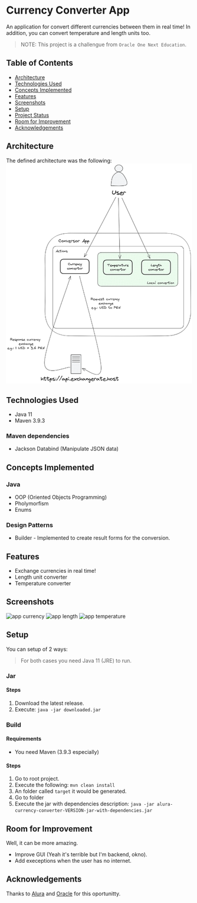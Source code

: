 # Currency Converter App
An application for convert different currencies between them in
real time! In addition, you can convert temperature and length units too.

> NOTE: This project is a challengue from `Oracle One Next Education`.

## Table of Contents
* [Architecture](#architecture)
* [Technologies Used](#technologies-used)
* [Concepts Implemented](#technologies-used)
* [Features](#features)
* [Screenshots](#screenshots)
* [Setup](#setup)
* [Project Status](#project-status)
* [Room for Improvement](#room-for-improvement)
* [Acknowledgements](#acknowledgements)

## Architecture
The defined architecture was the following:
![app converter architecture](./img/architecture.png)

## Technologies Used
- Java 11
- Maven 3.9.3

### Maven dependencies
- Jackson Databind (Manipulate JSON data)

## Concepts Implemented

### Java
- OOP (Oriented Objects Programming)
- Pholymorfism
- Enums

### Design Patterns
- Builder - Implemented to create result forms for the conversion.

## Features
- Exchange currencies in real time!
- Length unit converter
- Temperature converter

## Screenshots
![app currency](./img/app_currency.png.png)
![app length](./img/app_length.png.png)
![app temperature](./img/app_temperature.png.png)

## Setup
You can setup of 2 ways:
> For both cases you need Java 11 (JRE) to run.

### Jar

#### Steps
1. Download the latest release.
2. Execute: `java -jar downloaded.jar`

### Build

#### Requirements
- You need Maven (3.9.3 especially)

#### Steps
1. Go to root project.
2. Execute the following: `mvn clean install`
3. An folder called `target` it would be generated.
4. Go to folder
5. Execute the jar with dependencies description:
`java -jar alura-currency-converter-VERSION-jar-with-dependencies.jar`

## Room for Improvement
Well, it can be more amazing.

- Improve GUI (Yeah it's terrible but I'm backend, okno).
- Add execeptions when the user has no internet.

## Acknowledgements
Thanks to [Alura](https://github.com/alura-cursos) and 
[Oracle](https://github.com/oracle) for this oportunitty.
